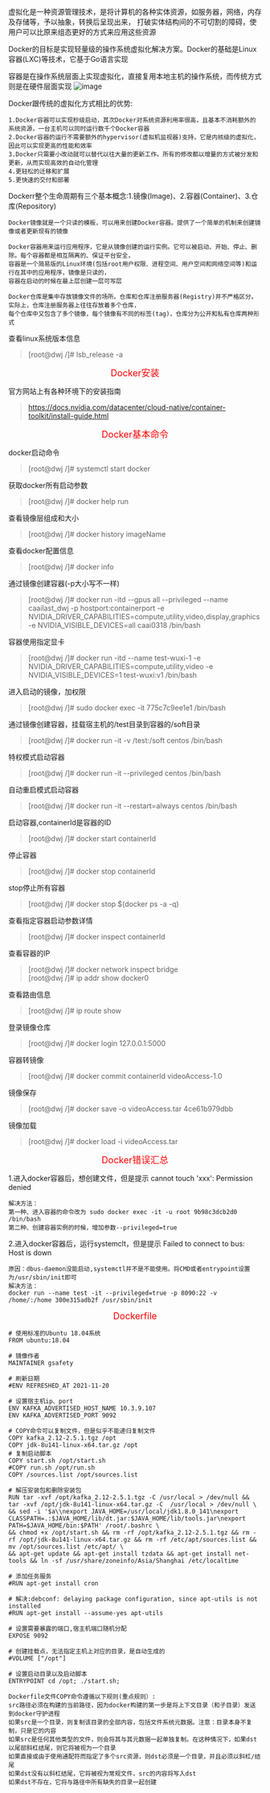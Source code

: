 虚拟化是一种资源管理技术，是将计算机的各种实体资源，如服务器，网络，内存及存储等，予以抽象，转换后呈现出来，
打破实体结构间的不可切割的障碍，使用户可以比原来组态更好的方式来应用这些资源

Docker的目标是实现轻量级的操作系统虚拟化解决方案。Docker的基础是Linux容器(LXC)等技术，它基于Go语言实现

容器是在操作系统层面上实现虚拟化，直接复用本地主机的操作系统，而传统方式则是在硬件层面实现
![image](https://github.com/dwjlw1314/DWJ-PROJECT/raw/master/PictureSource/7.3.1.jpg)

Docker跟传统的虚拟化方式相比的优势:
```
1.Docker容器可以实现秒级启动，其次Docker对系统资源利用率很高，且基本不消耗额外的系统资源，一台主机可以同时运行数千个Docker容器
2.Docker容器的运行不需要额外的hypervisor(虚拟机监视器)支持，它是内核级的虚拟化，因此可以实现更高的性能和效率
3.Docker只需要小改动就可以替代以往大量的更新工作。所有的修改都以增量的方式被分发和更新，从而实现高效的自动化管理
4.更轻松的迁移和扩展
5.更快速的交付和部署
```
Dockerr整个生命周期有三个基本概念:1.镜像(Image)、2.容器(Container)、3.仓库(Repository)
```
Docker镜像就是一个只读的模板，可以用来创建Docker容器。提供了一个简单的机制来创建镜像或者更新现有的镜像

Docker容器用来运行应用程序，它是从镜像创建的运行实例。它可以被启动、开始、停止、删除。每个容器都是相互隔离的、保证平台安全，
容器是一个简易版的Linux环境(包括root用户权限、进程空间、用户空间和网络空间等)和运行在其中的应用程序，镜像是只读的，
容器在启动的时候在最上层创建一层可写层

Docker仓库是集中存放镜像文件的场所。仓库和仓库注册服务器(Registry)并不严格区分。实际上，仓库注册服务器上往往存放着多个仓库，
每个仓库中又包含了多个镜像，每个镜像有不同的标签(tag)，仓库分为公开和私有仓库两种形式
```

查看linux系统版本信息
>[root@dwj /]# lsb_release -a

<font color=#FF0000 size=4> <p align="center">Docker安装</p></font>

官方网站上有各种环境下的安装指南
> https://docs.nvidia.com/datacenter/cloud-native/container-toolkit/install-guide.html

<font color=#FF0000 size=4> <p align="center">Docker基本命令</p></font>

docker启动命令
>[root@dwj /]# systemctl start docker

获取docker所有启动参数
>[root@dwj /]# docker help run

查看镜像层组成和大小
>[root@dwj /]# docker history imageName

查看docker配置信息
>[root@dwj /]# docker info

通过镜像创建容器(-p大小写不一样)
>[root@dwj /]# docker run -itd --gpus all --privileged --name caailast_dwj -p hostport:containerport -e NVIDIA_DRIVER_CAPABILITIES=compute,utility,video,display,graphics -e NVIDIA_VISIBLE_DEVICES=all caai0318 /bin/bash

容器使用指定显卡
>[root@dwj /]# docker run -itd --name test-wuxi-1 -e NVIDIA_DRIVER_CAPABILITIES=compute,utility,video -e NVIDIA_VISIBLE_DEVICES=1 test-wuxi:v1 /bin/bash

进入启动的镜像，加权限
>[root@dwj /]# sudo docker exec -it 775c7c9ee1e1 /bin/bash

通过镜像创建容器，挂载宿主机的/test目录到容器的/soft目录
>[root@dwj /]# docker run -it -v /test:/soft centos /bin/bash

特权模式启动容器
>[root@dwj /]# docker run -it --privileged centos /bin/bash

自动重启模式启动容器
>[root@dwj /]# docker run -it --restart=always centos /bin/bash

启动容器,containerId是容器的ID
>[root@dwj /]# docker start containerId

停止容器
>[root@dwj /]# docker stop containerId

stop停止所有容器
>[root@dwj /]# docker stop $(docker ps -a -q)

查看指定容器启动参数详情
>[root@dwj /]# docker inspect containerId

查看容器的IP
>[root@dwj /]# docker network inspect bridge  <br>
>[root@dwj /]# ip addr show docker0

查看路由信息
>[root@dwj /]# ip route show

登录镜像仓库
>[root@dwj /]# docker login 127.0.0.1:5000

容器转镜像
>[root@dwj /]# docker commit containerId videoAccess-1.0

镜像保存
>[root@dwj /]# docker save -o videoAccess.tar 4ce61b979dbb

镜像加载
>[root@dwj /]# docker load -i videoAccess.tar

<font color=#FF0000 size=4> <p align="center">Docker错误汇总</p></font>

1.进入docker容器后，想创建文件，但是提示 cannot touch 'xxx': Permission denied
```
解决方法：
第一种、进入容器的命令改为 sudo docker exec -it -u root 9b98c3dcb2d0 /bin/bash
第二种、创建容器实例的时候，增加参数--privileged=true
```

2.进入docker容器后，运行systemclt，但是提示 Failed to connect to bus: Host is down
```
原因：dbus-daemon没能启动,systemctl并不是不能使用。将CMD或者entrypoint设置为/usr/sbin/init即可
解决方法：
docker run --name test -it --privileged=true -p 8090:22 -v /home/:/home 300e315adb2f /usr/sbin/init
```

<font color=#FF0000 size=4> <p align="center">Dockerfile</p></font>

```
# 使用标准的Ubuntu 18.04系统
FROM ubuntu:18.04

# 镜像作者
MAINTAINER gsafety

# 刷新日期
#ENV REFRESHED_AT 2021-11-20

# 设置宿主机ip、port
ENV KAFKA_ADVERTISED_HOST_NAME 10.3.9.107
ENV KAFKA_ADVERTISED_PORT 9092

# COPY命令可以复制文件，但是似乎不能递归复制文件
COPY kafka_2.12-2.5.1.tgz /opt
COPY jdk-8u141-linux-x64.tar.gz /opt
# 复制启动脚本
COPY start.sh /opt/start.sh
#COPY run.sh /opt/run.sh
COPY /sources.list /opt/sources.list

# 解压安装包和删除安装包
RUN tar -xvf /opt/kafka_2.12-2.5.1.tgz -C /usr/local > /dev/null && tar -xvf /opt/jdk-8u141-linux-x64.tar.gz -C  /usr/local > /dev/null \
&& sed -i '$a\\nexport JAVA_HOME=/usr/local/jdk1.8.0_141\nexport CLASSPATH=.:$JAVA_HOME/lib/dt.jar:$JAVA_HOME/lib/tools.jar\nexport PATH=$JAVA_HOME/bin:$PATH' /root/.bashrc \
&& chmod +x /opt/start.sh && rm -rf /opt/kafka_2.12-2.5.1.tgz && rm -rf /opt/jdk-8u141-linux-x64.tar.gz && rm -rf /etc/apt/sources.list && mv /opt/sources.list /etc/apt/ \
&& apt-get update && apt-get install tzdata && apt-get install net-tools && ln -sf /usr/share/zoneinfo/Asia/Shanghai /etc/localtime

# 添加任务服务
#RUN apt-get install cron

# 解决:debconf: delaying package configuration, since apt-utils is not installed
#RUN apt-get install --assume-yes apt-utils

# 设置需要暴露的端口,宿主机端口随机分配
EXPOSE 9092

# 创建挂载点，无法指定主机上对应的目录，是自动生成的
#VOLUME ["/opt"]

# 设置启动目录以及启动脚本
ENTRYPOINT cd /opt; ./start.sh;
```

```
Dockerfile文件COPY命令遵循以下规则(重点规则）:
src路径必须在构建的当前路径，因为docker构建的第一步是将上下文目录（和子目录）发送到docker守护进程
如果src是一个目录，则复制该目录的全部内容，包括文件系统元数据。注意：目录本身不复制，只是它的内容
如果src是任何其他类型的文件，则会将其与其元数据一起单独复制。在这种情况下，如果dst以尾部斜杠结尾，则它将被视为一个目录
如果直接或由于使用通配符而指定了多个src资源，则dst必须是一个目录，并且必须以斜杠/结尾
如果dst没有以斜杠结尾，它将被视为常规文件，src的内容将写入dst
如果dst不存在，它将与路径中所有缺失的目录一起创建
```
